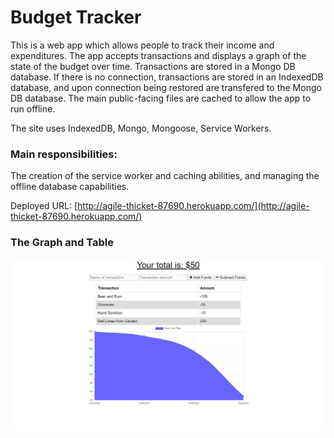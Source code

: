 # Budget Tracker

This is a web app which allows people to track their income and expenditures. The app accepts transactions and displays a graph of the state of the budget over time. Transactions are stored in a Mongo DB database. If there is no connection, transactions are stored in an IndexedDB database, and upon connection being restored are transfered to the Mongo DB database. The main public-facing files are cached to allow the app to run offline.

The site uses IndexedDB, Mongo, Mongoose, Service Workers.

### Main responsibilities:
The creation of the service worker and caching abilities, and managing the offline database capabilities.  

Deployed URL: [http://agile-thicket-87690.herokuapp.com/](http://agile-thicket-87690.herokuapp.com/)

### The Graph and Table
![BudgetGraph](https://github.com/JEQP/budget-tracker/blob/master/graph.jpg)
